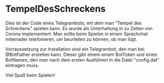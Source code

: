 # TempelDesSchreckens

Dies ist der Code eines Telegrambots, mit dem man "Tempel des Schreckens" spielen kann.
Es wurde als Unterhaltung in zu Zeiten von Corona implementiert.
Man sollte beim Spielen in einem Sprachchat miteinader telefonieren, um beurteilen zu können, ob man lügt.

Vorraussetzung zur Installation sind ein Telegrambot, den man bei @BotFather erstellen kann. Dieser gibt einem einem BotToken und einen BotNamen, den man nach dem ersten Ausführen in die Datei "config.dat" eintragen muss.

Viel Spaß beim Spielen!